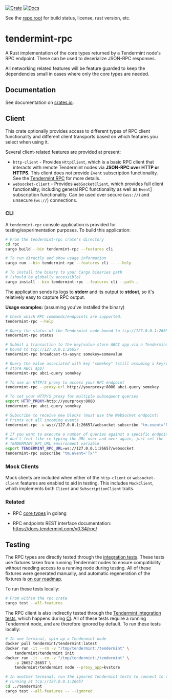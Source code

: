 [![Crate][crate-image]][crate-link]
[![Docs][docs-image]][docs-link]

See the [repo root] for build status, license, rust version, etc.

# tendermint-rpc

A Rust implementation of the core types returned by a Tendermint node's RPC 
endpoint. These can be used to deserialize JSON-RPC responses.

All networking related features will be feature guarded to keep the
dependencies small in cases where only the core types are needed.

## Documentation

See documentation on [crates.io][docs-link].

## Client

This crate optionally provides access to different types of RPC client
functionality and different client transports based on which features you
select when using it.

Several client-related features are provided at present:

* `http-client` - Provides `HttpClient`, which is a basic RPC client that
  interacts with remote Tendermint nodes via **JSON-RPC over HTTP or
  HTTPS**. This client does not provide `Event` subscription
  functionality. See the [Tendermint RPC] for more details.
* `websocket-client` - Provides `WebSocketClient`, which provides full
  client functionality, including general RPC functionality as well as
  `Event`] subscription functionality. Can be used over secure
  (`wss://`) and unsecure (`ws://`) connections.

### CLI

A `tendermint-rpc` console application is provided for testing/experimentation
purposes. To build this application:

```bash
# From the tendermint-rpc crate's directory
cd rpc
cargo build --bin tendermint-rpc --features cli

# To run directly and show usage information
cargo run --bin tendermint-rpc --features cli -- --help

# To install the binary to your Cargo binaries path
# (should be globally accessible)
cargo install --bin tendermint-rpc --features cli --path .
```

The application sends its logs to **stderr** and its output to **stdout**, so
it's relatively easy to capture RPC output.

**Usage examples:** (assuming you've installed the binary)

```bash
# Check which RPC commands/endpoints are supported.
tendermint-rpc --help

# Query the status of the Tendermint node bound to tcp://127.0.0.1:26657
tendermint-rpc status

# Submit a transaction to the key/value store ABCI app via a Tendermint node
# bound to tcp://127.0.0.1:26657
tendermint-rpc broadcast-tx-async somekey=somevalue

# Query the value associated with key "somekey" (still assuming a key/value
# store ABCI app)
tendermint-rpc abci-query somekey

# To use an HTTP/S proxy to access your RPC endpoint
tendermint-rpc --proxy-url http://yourproxy:8080 abci-query somekey

# To set your HTTP/S proxy for multiple subsequent queries
export HTTP_PROXY=http://yourproxy:8080
tendermint-rpc abci-query somekey

# Subscribe to receive new blocks (must use the WebSocket endpoint)
# Prints out all incoming events
tendermint-rpc -u ws://127.0.0.1:26657/websocket subscribe "tm.event='NewBlock'"

# If you want to execute a number of queries against a specific endpoint and
# don't feel like re-typing the URL over and over again, just set the
# TENDERMINT_RPC_URL environment variable
export TENDERMINT_RPC_URL=ws://127.0.0.1:26657/websocket
tendermint-rpc subscribe "tm.event='Tx'"
```

### Mock Clients

Mock clients are included when either of the `http-client` or
`websocket-client` features are enabled to aid in testing. This includes
`MockClient`, which implements both `Client` and `SubscriptionClient`
traits.

### Related

- RPC [core types] in golang
  
- RPC endpoints REST interface documentation:
  <https://docs.tendermint.com/v0.34/rpc/>

## Testing

The RPC types are directly tested through the [integration
tests](./tests/integration.rs). These tests use fixtures taken from running
Tendermint nodes to ensure compatibility without needing access to a running
node during testing. All of these fixtures were generated manually, and
automatic regeneration of the fixtures is [on our roadmap][autogen-fixtures].

To run these tests locally:

```bash
# From within the rpc crate
cargo test --all-features
```

The RPC client is also indirectly tested through the [Tendermint integration
tests](../tendermint/tests/integration.rs), which happens during
[CI](../.github/workflows/test.yml). All of these tests require a running
Tendermint node, and are therefore ignored by default. To run these tests
locally:

```bash
# In one terminal, spin up a Tendermint node
docker pull tendermint/tendermint:latest
docker run -it --rm -v "/tmp/tendermint:/tendermint" \
    tendermint/tendermint init
docker run -it --rm -v "/tmp/tendermint:/tendermint" \
    -p 26657:26657 \
    tendermint/tendermint node --proxy_app=kvstore

# In another terminal, run the ignored Tendermint tests to connect to the node
# running at tcp://127.0.0.1:26657
cd ../tendermint
cargo test --all-features -- --ignored
```

[//]: # (badges)

[crate-image]: https://img.shields.io/crates/v/tendermint-rpc.svg
[crate-link]: https://crates.io/crates/tendermint-rpc
[docs-image]: https://docs.rs/tendermint-rpc/badge.svg
[docs-link]: https://docs.rs/tendermint-rpc/

[//]: # (general links)

[repo root]: https://github.com/informalsystems/tendermint-rs
[tendermint]: https://github.com/tendermint/tendermint
[core types]: https://github.com/tendermint/tendermint/blob/8b4a30fada85fccd8f0cb15009344f1cbd8de616/rpc/core/types/responses.go#L1
[tendermint.rs]: https://crates.io/crates/tendermint
[Tendermint RPC]: https://docs.tendermint.com/v0.34/rpc/
[`/subscribe` endpoint]: https://docs.tendermint.com/v0.34/rpc/#/Websocket/subscribe
[autogen-fixtures]: https://github.com/informalsystems/tendermint-rs/issues/612

